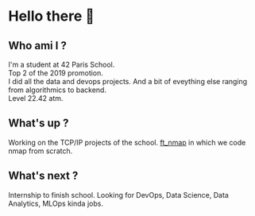 # Hello there 👋
## Who ami I ?
I'm a student at 42 Paris School.<br>
Top 2 of the 2019 promotion.<br>
I did all the data and devops projects. And a bit of eveything else ranging from algorithmics to backend.<br>
Level 22.42 atm.<br>
## What's up ?
Working on the TCP/IP projects of the school. [ft_nmap](https://github.com/thervieu/ft_nmap) in which we code nmap from scratch.<br>
## What's next ?
Internship to finish school. Looking for DevOps, Data Science, Data Analytics, MLOps kinda jobs.
